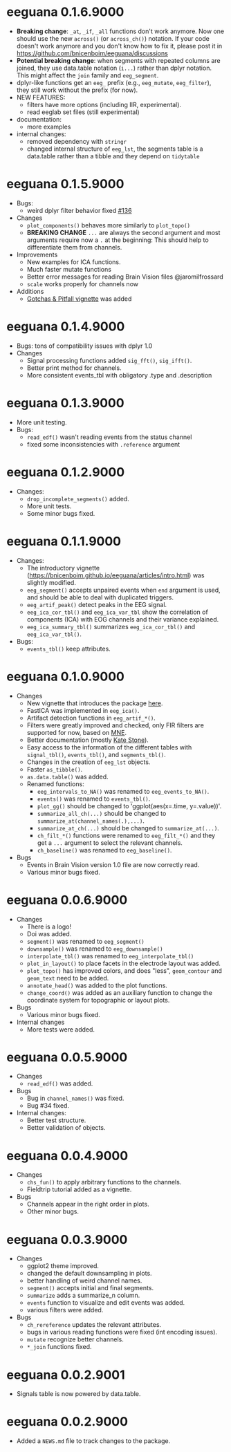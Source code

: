 # eeguana 0.1.6.9000

- **Breaking change**: `_at`, `_if`, `_all` functions don't work anymore. Now one should use the new `across()` (or `across_ch()`) notation. If your code doesn't work anymore and you don't know how to fix it, please post it in https://github.com/bnicenboim/eeguana/discussions
- **Potential breaking change**: when segments with repeated columns are joined, they use data.table notation (`i...`) rather than dplyr notation. This might affect the `join` family and `eeg_segment`.
- dplyr-like functions get an `eeg_` prefix (e.g., `eeg_mutate`, `eeg_filter`), they still work without the prefix (for now). 
- NEW FEATURES:
    - filters have more options (including IIR, experimental).
    - read eeglab set files (still experimental)
- documentation:
    - more examples
- internal changes:
    - removed dependency with `stringr`
    - changed internal structure of `eeg_lst`, the segments table is a data.table rather than a tibble and they depend on `tidytable`
    
# eeguana 0.1.5.9000
  - Bugs: 
    - weird dplyr filter behavior fixed  [#136](https://github.com/bnicenboim/eeguana/issues/136)
  - Changes
    - `plot_components()` behaves more similarly to `plot_topo()`
    - **BREAKING CHANGE** `...` are always the second argument and most arguments require now a `.` at the beginning: This should help to differentiate them from channels. 
  - Improvements
    - New examples for ICA functions.
    - Much faster mutate functions
    - Better error messages for reading Brain Vision files @jaromilfrossard
    - `scale` works properly for channels now
  - Additions
    - [Gotchas & Pitfall vignette](https://bnicenboim.github.io/eeguana/articles/gotchas.html) was added
    
# eeguana 0.1.4.9000
  - Bugs: tons of compatibility issues with dplyr 1.0
  - Changes
    - Signal processing functions added `sig_fft()`, `sig_ifft()`.
    - Better print method for channels.
    - More consistent events_tbl with obligatory .type and .description
    
    
# eeguana 0.1.3.9000
  - More unit testing.
  - Bugs:
    - `read_edf()` wasn't reading events from the status channel
    - fixed some inconsistencies with `.reference` argument

# eeguana 0.1.2.9000
  - Changes:
    - `drop_incomplete_segments()` added.
    - More unit tests.
    - Some minor bugs fixed.

# eeguana 0.1.1.9000
  - Changes:
       - The introductory vignette (https://bnicenboim.github.io/eeguana/articles/intro.html) was slightly modified.
       - `eeg_segment()` accepts unpaired events when `end` argument is used, and should be able to deal with duplicated triggers.
       - `eeg_artif_peak()` detect peaks in the EEG signal.
       - `eeg_ica_cor_tbl()` and `eeg_ica_var_tbl` show the correlation of components (ICA) with EOG channels and their variance explained.
       - `eeg_ica_summary_tbl()` summarizes `eeg_ica_cor_tbl()` and `eeg_ica_var_tbl()`.
  - Bugs:
      - `events_tbl()` keep attributes.
      
# eeguana 0.1.0.9000
  - Changes
      - New vignette that introduces the package [here](https://bnicenboim.github.io/eeguana/articles/intro.html).
      - FastICA was implemented in `eeg_ica()`.
      - Artifact detection functions in `eeg_artif_*()`.
      - Filters were greatly improved and checked, only FIR filters are supported for now, based on [MNE](https://www.martinos.org/mne).
      - Better documentation (mostly [Kate Stone](https://github.com/auskate)).
      - Easy access to the information of the different tables with `signal_tbl()`, `events_tbl()`, and `segments_tbl()`.
      - Changes in the creation of `eeg_lst` objects.
      - Faster `as_tibble()`.
      - `as.data.table()` was added.
      - Renamed functions:
          + `eeg_intervals_to_NA()` was renamed to `eeg_events_to_NA()`.
          + `events()` was renamed to `events_tbl()`.
          + `plot_gg()` should be changed to 'ggplot(aes(x=.time, y=.value))'.
          + `summarize_all_ch(...)` should be changed to `summarize_at(channel_names(.),...)`.
          + `summarize_at_ch(...)` should be changed to `summarize_at(...)`.
          + `ch_filt_*()` functions were renamed to `eeg_filt_*()` and they get a `...` argument to select the relevant channels.
          + `ch_baseline()` was renamed to `eeg_baseline()`.
   - Bugs
      - Events in Brain Vision version 1.0 file are now correctly read. 
      - Various minor bugs fixed.
     
# eeguana 0.0.6.9000
  - Changes
      - There is a logo!
      - Doi was added.
      - `segment()` was renamed to `eeg_segment()`
      - `downsample()` was renamed to `eeg_downsample()`
      - `interpolate_tbl()` was renamed to `eeg_interpolate_tbl()`
      - `plot_in_layout()` to place facets in the electrode layout was added.
      - `plot_topo()` has improved colors, and does "less", `geom_contour` and `geom_text` need to be added.
      - `annotate_head()` was added to the plot functions.
      - `change_coord()` was added as an auxiliary function to change the coordinate system for topographic or layout plots.
  - Bugs
      - Various minor bugs fixed.
  - Internal changes
      - More tests were added.
    
# eeguana 0.0.5.9000
 - Changes
      - `read_edf()` was added.
 - Bugs
      - Bug in `channel_names()` was fixed.
      - Bug  #34 fixed.
 - Internal changes:
      - Better test structure.
      - Better validation of objects.  

# eeguana 0.0.4.9000
 - Changes
      - `chs_fun()` to apply arbitrary functions to the channels.
      - Fieldtrip tutorial added as a vignette.
 - Bugs
      - Channels appear in the right order in plots.
      - Other minor bugs.

# eeguana 0.0.3.9000
 - Changes
      - ggplot2 theme improved.
      - changed the default downsampling in plots.
      - better handling of weird channel names.
      - `segment()` accepts initial and final segments.
      - `summarize` adds a summarize_n column.
      - `events` function to visualize and edit events was added.
      - various filters were added.
 - Bugs
      - `ch_rereference` updates the relevant attributes.
      - bugs in various reading functions were fixed (int encoding issues).
      - `mutate` recognize better channels.
      - `*_join` functions fixed.
   
# eeguana 0.0.2.9001

- Signals table is now powered by data.table.


# eeguana 0.0.2.9000

* Added a `NEWS.md` file to track changes to the package.
